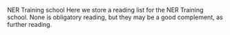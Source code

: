 NER Training school
Here we store a reading list for the NER Training school. None is obligatory reading, but they may be a good complement, as further reading.
